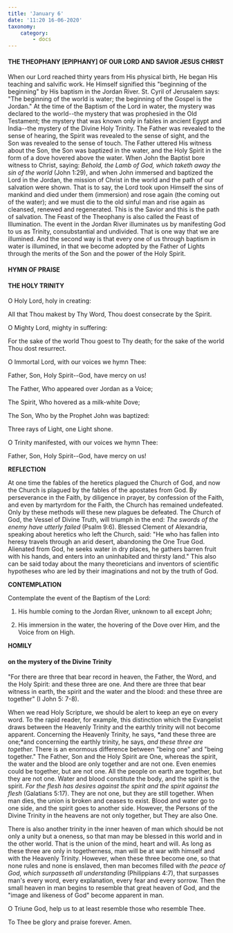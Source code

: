 ```yaml
---
title: 'January 6'
date: '11:20 16-06-2020'
taxonomy:
    category:
        - docs
---
```


#### THE THEOPHANY [EPIPHANY] OF OUR LORD AND SAVIOR JESUS CHRIST

When our Lord reached thirty years from His physical birth, He began His teaching and salvific work. He Himself signified this "beginning of the beginning" by His baptism in the Jordan River. St. Cyril of Jerusalem says: "The beginning of the world is water; the beginning of the Gospel is the Jordan." At the time of the Baptism of the Lord in water, the mystery was declared to the world--the mystery that was prophesied in the Old Testament; the mystery that was known only in fables in ancient Egypt and India--the mystery of the Divine Holy Trinity. The Father was revealed to the sense of hearing, the Spirit was revealed to the sense of sight, and the Son was revealed to the sense of touch. The Father uttered His witness about the Son, the Son was baptized in the water, and the Holy Spirit in the form of a dove hovered above the water. When John the Baptist bore witness to Christ, saying: *Behold, the Lamb of God, which taketh away the sin of the world* (John 1:29), and when John immersed and baptized the Lord in the Jordan, the mission of Christ in the world and the path of our salvation were shown. That is to say, the Lord took upon Himself the sins of mankind and died under them (immersion) and rose again (the coming out of the water); and we must die to the old sinful man and rise again as cleansed, renewed and regenerated. This is the Savior and this is the path of salvation. The Feast of the Theophany is also called the Feast of Illumination. The event in the Jordan River illuminates us by manifesting God to us as Trinity, consubstantial and undivided. That is one way that we are illumined. And the second way is that every one of us through baptism in water is illumined, in that we become adopted by the Father of Lights through the merits of the Son and the power of the Holy Spirit.


#### HYMN OF PRAISE

#### THE HOLY TRINITY

O Holy Lord, holy in creating:

 All that Thou makest by Thy Word, Thou doest consecrate by the Spirit.

O Mighty Lord, mighty in suffering:

For the sake of the world Thou goest to Thy death; for the sake of the world Thou dost resurrect.

O Immortal Lord, with our voices we hymn Thee:

Father, Son, Holy Spirit--God, have mercy on us!

The Father, Who appeared over Jordan as a Voice;

The Spirit, Who hovered as a milk-white Dove;


The Son, Who by the Prophet John was baptized:

Three rays of Light, one Light shone.

O Trinity manifested, with our voices we hymn Thee:

Father, Son, Holy Spirit--God, have mercy on us!



 **REFLECTION**

At one time the fables of the heretics plagued the Church of God, and now the Church is plagued by the fables of the apostates from God. By perseverance in the Faith, by diligence in prayer, by confession of the Faith, and even by martyrdom for the Faith, the Church has remained undefeated. Only by these methods will these new plagues be defeated. The Church of God, the Vessel of Divine Truth, will triumph in the end: *The swords of the enemy have utterly failed* (Psalm 9:6). Blessed Clement of Alexandria, speaking about heretics who left the Church, said: "He who has fallen into heresy travels through an arid desert, abandoning the One True God. Alienated from God, he seeks water in dry places, he gathers barren fruit with his hands, and enters into an uninhabited and thirsty land." This also can be said today about the many theoreticians and inventors of scientific hypotheses who are led by their imaginations and not by the truth of God.



 **CONTEMPLATION**

Contemplate the event of the Baptism of the Lord:

1.  His humble coming to the Jordan River, unknown to all except John;

1.  His immersion in the water, the hovering of the Dove over Him, and the Voice from on High.


 **HOMILY**

#### on the mystery of the Divine Trinity

"For there are three that bear record in heaven, the Father, the Word, and the Holy Spirit: and these three are one. And there are three that bear witness in earth, the spirit and the water and the blood: and these three are together" (I John 5: 7-8).
 
 When we read Holy Scripture, we should be alert to keep an eye on every word. To the rapid reader, for example, this distinction which the Evangelist draws between the Heavenly Trinity and the earthly trinity will not become apparent. Concerning the Heavenly Trinity, he says, *and these three are one;*and concerning the earthly trinity, he says, *and these three are together.* There is an enormous difference between "being one" and "being together." The Father, Son and the Holy Spirit are One, whereas the spirit, the water and the blood are only together and are not one. Even enemies could be together, but are not one. All the people on earth are together, but they are not one. Water and blood constitute the body, and the spirit is the spirit. *For the flesh has desires against the spirit and the spirit against the flesh* (Galatians 5:17). They are not one, but they are still together. When man dies, the union is broken and ceases to exist. Blood and water go to one side, and the spirit goes to another side. However, the Persons of the Divine Trinity in the heavens are not only together, but They are also One.

There is also another trinity in the inner heaven of man which should be not only a unity but a oneness, so that man may be blessed in this world and in the other world. That is the union of the mind, heart and will. As long as these three are only in togetherness, man will be at war with himself and with the Heavenly Trinity. However, when these three become one, so that none rules and none is enslaved, then man becomes filled with *the peace of God, which surpasseth all understanding* (Philippians 4:7), that surpasses man's every word, every explanation, every fear and every sorrow. Then the small heaven in man begins to resemble that great heaven of God, and the "image and likeness of God" become apparent in man.

O Triune God, help us to at least resemble those who resemble Thee.

To Thee be glory and praise forever. Amen.

